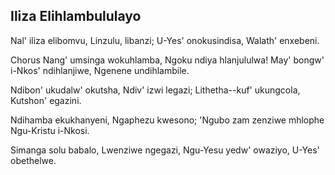 ## Iliza Elihlambululayo

Nal' iliza elibomvu, Linzulu, libanzi;
U-Yes' onokusindisa, Walath' enxebeni.

Chorus
Nang' umsinga wokuhlamba, Ngoku ndiya hlanjululwa!
May' bongw' i-Nkos' ndihlanjiwe, Ngenene undihlambile.

Ndibon' ukudalw' okutsha, Ndiv' izwi legazi;
Lithetha--kuf' ukungcola, Kutshon' egazini.

Ndihamba ekukhanyeni, Ngaphezu kwesono;
'Ngubo zam zenziwe mhlophe Ngu-Kristu i-Nkosi.

Simanga solu babalo, Lwenziwe ngegazi,
Ngu-Yesu yedw' owaziyo, U-Yes' obethelwe.

